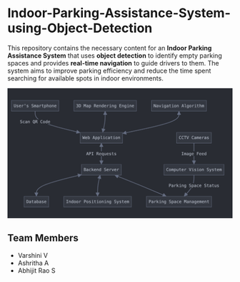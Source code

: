 # Indoor-Parking-Assistance-System-using-Object-Detection
This repository contains the necessary content for an **Indoor Parking Assistance System** that uses **object detection** to identify empty parking spaces and provides **real-time navigation** to guide drivers to them. The system aims to improve parking efficiency and reduce the time spent searching for available spots in indoor environments.

![pipe line](images/pipeline.png)
##  Team Members 
- Varshini V
- Ashritha A
- Abhijit Rao S
